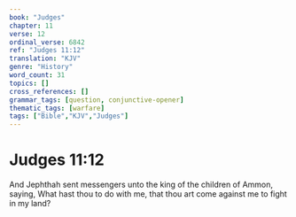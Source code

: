 ```yaml
---
book: "Judges"
chapter: 11
verse: 12
ordinal_verse: 6842
ref: "Judges 11:12"
translation: "KJV"
genre: "History"
word_count: 31
topics: []
cross_references: []
grammar_tags: [question, conjunctive-opener]
thematic_tags: [warfare]
tags: ["Bible","KJV","Judges"]
---
```


# Judges 11:12

And Jephthah sent messengers unto the king of the children of Ammon, saying, What hast thou to do with me, that thou art come against me to fight in my land?
